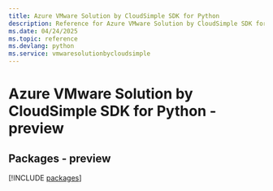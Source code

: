 ```yaml
---
title: Azure VMware Solution by CloudSimple SDK for Python
description: Reference for Azure VMware Solution by CloudSimple SDK for Python
ms.date: 04/24/2025
ms.topic: reference
ms.devlang: python
ms.service: vmwaresolutionbycloudsimple
---
```

# Azure VMware Solution by CloudSimple SDK for Python - preview
## Packages - preview
[!INCLUDE [packages](vmware-solution-by-cloudsimple-index.md)]